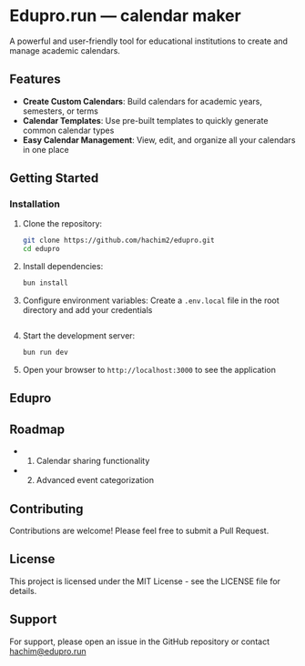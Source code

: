 # Edupro.run — calendar maker

A powerful and user-friendly tool for educational institutions to create and manage academic calendars.

## Features

- **Create Custom Calendars**: Build calendars for academic years, semesters, or terms
- **Calendar Templates**: Use pre-built templates to quickly generate common calendar types
- **Easy Calendar Management**: View, edit, and organize all your calendars in one place

## Getting Started

### Installation

1. Clone the repository:
   ```bash
   git clone https://github.com/hachim2/edupro.git
   cd edupro
   ```

2. Install dependencies:
   ```bash
   bun install
   ```

3. Configure environment variables:
   Create a `.env.local` file in the root directory and add your credentials
   ```

4. Start the development server:
   ```bash
   bun run dev
   ```

5. Open your browser to `http://localhost:3000` to see the application

## Edupro

## Roadmap

- 1. Calendar sharing functionality
- 2. Advanced event categorization

## Contributing

Contributions are welcome! Please feel free to submit a Pull Request.

## License

This project is licensed under the MIT License - see the LICENSE file for details.

## Support

For support, please open an issue in the GitHub repository or contact hachim@edupro.run